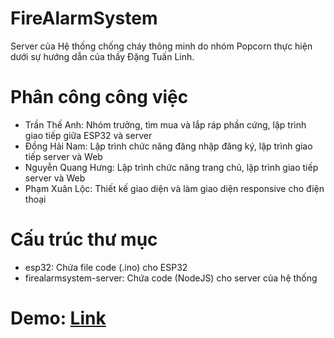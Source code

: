 # FireAlarmSystem
Server của Hệ thống chống cháy thông minh do nhóm Popcorn thực hiện dưới sự hướng dẫn của thầy Đặng Tuấn Linh.

# Phân công công việc
- Trần Thế Anh: Nhóm trưởng, tìm mua và lắp ráp phần cứng, lập trình giao tiếp giữa ESP32 và server
- Đồng Hải Nam: Lập trình chức năng đăng nhập đăng ký, lập trình giao tiếp server và Web
- Nguyễn Quang Hưng: Lập trình chức năng trang chủ, lập trình giao tiếp server và Web
- Phạm Xuân Lộc: Thiết kế giao diện và làm giao diện responsive cho điện thoại

# Cấu trúc thư mục
- esp32: Chứa file code (.ino) cho ESP32
- firealarmsystem-server: Chứa code (NodeJS) cho server của hệ thống

# Demo: [Link](https://drive.google.com/file/d/1i9UjTVdQVobQBIWZr-lVTKfNG873nkbA/view?usp=sharing)

